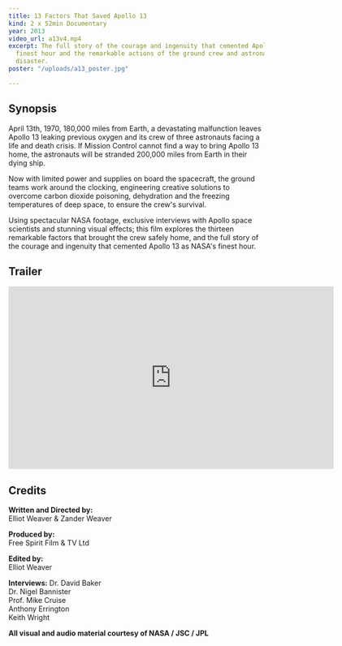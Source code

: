 ```yaml
---
title: 13 Factors That Saved Apollo 13
kind: 2 x 52min Documentary
year: 2013
video_url: a13v4.mp4
excerpt: The full story of the courage and ingenuity that cemented Apollo 13 as NASA's
  finest hour and the remarkable actions of the ground crew and astronauts that averted
  disaster.
poster: "/uploads/a13_poster.jpg"

---
```

## Synopsis

April 13th, 1970, 180,000 miles from Earth, a devastating malfunction leaves Apollo 13 leaking previous oxygen and its crew of three astronauts facing a life and death crisis. If Mission Control cannot find a way to bring Apollo 13 home, the astronauts will be stranded 200,000 miles from Earth in their dying ship.

Now with limited power and supplies on board the spacecraft, the ground teams work around the clocking, engineering creative solutions to overcome carbon dioxide poisoning, dehydration and the freezing temperatures of deep space, to ensure the crew's survival.

Using spectacular NASA footage, exclusive interviews with Apollo space scientists and stunning visual effects; this film explores the thirteen remarkable factors that brought the crew safely home, and the full story of the courage and ingenuity that cemented Apollo 13 as NASA's finest hour.

## Trailer

<iframe src="https://player.vimeo.com/video/75090822?color=da8f2e&title=0&byline=0&portrait=0" width="640" height="360" frameborder="0" webkitallowfullscreen mozallowfullscreen allowfullscreen></iframe>

## Credits

**Written and Directed by:** <br>Elliot Weaver & Zander Weaver

**Produced by:** <br>Free Spirit Film & TV Ltd

**Edited by:** <br>Elliot Weaver

**Interviews:** Dr. David Baker<br>Dr. Nigel Bannister<br>Prof. Mike Cruise<br>Anthony Errington<br>Keith Wright

**All visual and audio material courtesy of NASA / JSC / JPL**